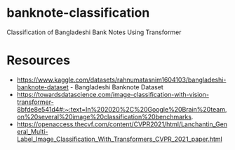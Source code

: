 # banknote-classification
Classification of Bangladeshi Bank Notes Using Transformer

# Resources
* https://www.kaggle.com/datasets/rahnumatasnim1604103/bangladeshi-banknote-dataset - Bangladeshi Banknote Dataset
* https://towardsdatascience.com/image-classification-with-vision-transformer-8bfde8e541d4#:~:text=In%202020%2C%20Google%20Brain%20team,on%20several%20image%20classification%20benchmarks.
* https://openaccess.thecvf.com/content/CVPR2021/html/Lanchantin_General_Multi-Label_Image_Classification_With_Transformers_CVPR_2021_paper.html
